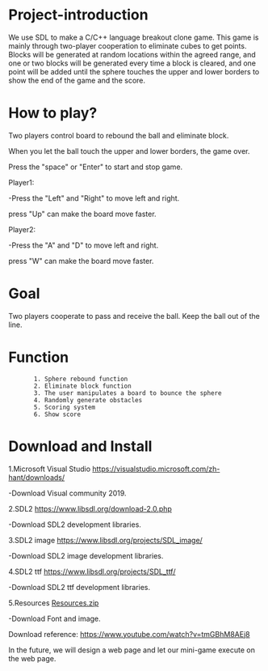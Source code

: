 # Project-introduction
We use SDL to make a C/C++ language breakout clone game.
This game is mainly through two-player cooperation to eliminate cubes to get points.
Blocks will be generated at random locations within the agreed range,
and one or two blocks will be generated every time a block is cleared, 
and one point will be added until the sphere touches the upper and lower borders to show the end of the game and the score.


# How to play?

Two players control board to rebound the ball and eliminate block.

When you let the ball touch the upper and lower borders, the game over.

Press the "space" or "Enter" to start and stop game.

Player1:

-Press the "Left" and "Right" to move left and right.

 press "Up" can make the board move faster.

Player2:

-Press the "A" and "D" to move left and right.

 press "W" can make the board move faster.

# Goal 
Two players cooperate to pass and receive the ball. Keep the ball out of the line.

# Function  
           1. Sphere rebound function
           2. Eliminate block function
           3. The user manipulates a board to bounce the sphere
           4. Randomly generate obstacles
           5. Scoring system
           6. Show score

# Download and Install
1.Microsoft Visual Studio
https://visualstudio.microsoft.com/zh-hant/downloads/

-Download Visual community 2019.

2.SDL2 
https://www.libsdl.org/download-2.0.php

-Download SDL2 development libraries.

3.SDL2 image
https://www.libsdl.org/projects/SDL_image/

-Download SDL2 image development libraries.

4.SDL2 ttf
https://www.libsdl.org/projects/SDL_ttf/

-Download SDL2 ttf development libraries.

5.Resources
[Resources.zip](https://github.com/sammy78952/Project-introduction/files/6656451/Resources.zip)

-Download Font and image.

Download reference: https://www.youtube.com/watch?v=tmGBhM8AEj8



In the future, we will design a web page and let our mini-game execute on the web page.
